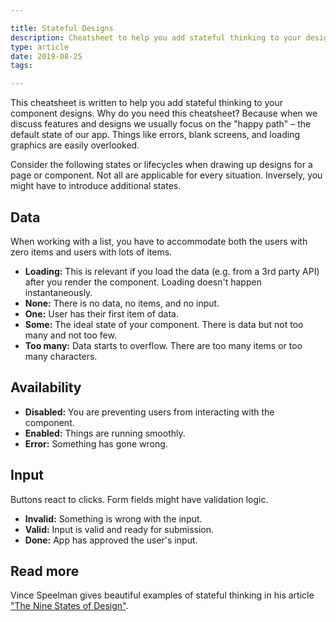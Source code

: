 ```yaml
---

title: Stateful Designs
description: Cheatsheet to help you add stateful thinking to your designs.
type: article
date: 2019-08-25
tags:

---
```


This cheatsheet is written to help you add stateful thinking to your component designs. Why do you need this cheatsheet? Because when we discuss features and designs we usually focus on the "happy path" – the default state of our app. Things like errors, blank screens, and loading graphics are easily overlooked.

Consider the following states or lifecycles when drawing up designs for a page or component. Not all are applicable for every situation. Inversely, you might have to introduce additional states.

## Data

When working with a list, you have to accommodate both the users with zero items and users with lots of items.

* **Loading:** This is relevant if you load the data (e.g. from a 3rd party API) after you render the component. Loading doesn't happen instantaneously.
* **None:** There is no data, no items, and no input.
* **One:** User has their first item of data.
* **Some:** The ideal state of your component. There is data but not too many and not too few.
* **Too many:** Data starts to overflow. There are too many items or too many characters.

## Availability

* **Disabled:** You are preventing users from interacting with the component.
* **Enabled:** Things are running smoothly.
* **Error:** Something has gone wrong.

## Input

Buttons react to clicks. Form fields might have validation logic.

* **Invalid:** Something is wrong with the input.
* **Valid:** Input is valid and ready for submission.
* **Done:** App has approved the user's input.

## Read more

Vince Speelman gives beautiful examples of stateful thinking in his article ["The Nine States of Design"](https://medium.com/swlh/the-nine-states-of-design-5bfe9b3d6d85).
